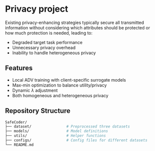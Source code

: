 # Privacy project

Existing privacy-enhancing strategies typically secure all transmitted information without considering which attributes should be protected or how much protection is needed, leading to:
- Degraded target task performance  
- Unnecessary privacy overhead  
- Inability to handle heterogeneous privacy

## Features
- Local ADV training with client-specific surrogate models  
- Max-min optimization to balance utility/privacy  
- Dynamic $\lambda$ adjustment  
- Both homogeneous and heterogeneous privacy

## Repository Structure

```bash
SafeCoder/
├── dataset/                # Preprocessed three datasets
├── models/                 # Model definitions
├── utils/                  # Helper functions
├── configs/                # Config files for different datasets
└── README.md
